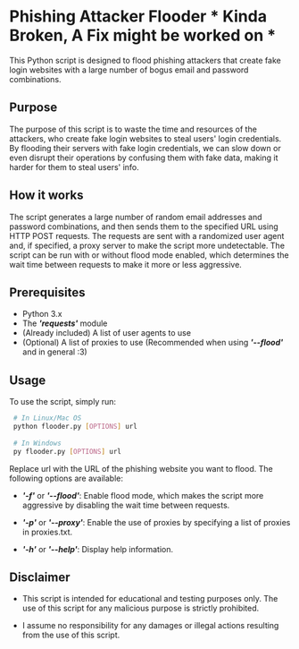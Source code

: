# Phishing Attacker Flooder  * Kinda Broken, A Fix might be worked on *

This Python script is designed to flood phishing attackers that create fake login websites with a large number of bogus email and password combinations.

## Purpose

The purpose of this script is to waste the time and resources of the attackers, who create fake login websites to steal users' login credentials. By flooding their servers with fake login credentials, we can slow down or even disrupt their operations by confusing them with fake data, making it harder for them to steal users' info.

## How it works

The script generates a large number of random email addresses and password combinations, and then sends them to the specified URL using HTTP POST requests. The requests are sent with a randomized user agent and, if specified, a proxy server to make the script more undetectable. The script can be run with or without flood mode enabled, which determines the wait time between requests to make it more or less aggressive.

## Prerequisites

* Python 3.x
* The ***'requests'*** module
* (Already included) A list of user agents to use
* (Optional) A list of proxies to use (Recommended when using ***'--flood'*** and in general :3)

## Usage

To use the script, simply run:

```bash
 # In Linux/Mac OS
 python flooder.py [OPTIONS] url
 
 # In Windows
 py flooder.py [OPTIONS] url
```

Replace url with the URL of the phishing website you want to flood. The following options are available:

* ***'-f'*** or ***'--flood'***: Enable flood mode, which makes the script more aggressive by disabling the wait time between requests.

* ***'-p'*** or ***'--proxy'***: Enable the use of proxies by specifying a list of proxies in proxies.txt.

* ***'-h'*** or ***'--help'***: Display help information.

## Disclaimer

* This script is intended for educational and testing purposes only. The use of this script for any malicious purpose is strictly prohibited. 

* I assume no responsibility for any damages or illegal actions resulting from the use of this script.
